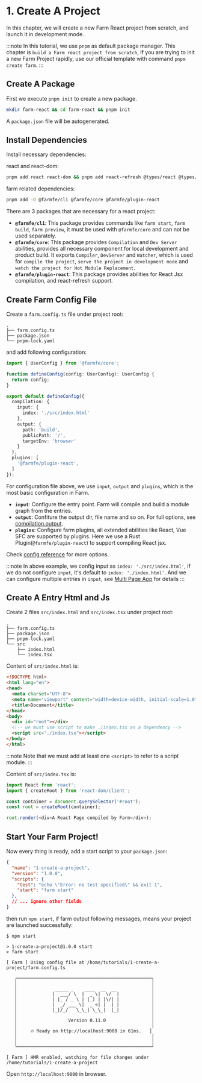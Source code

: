 # 1. Create A Project
In this chapter, we will create a new Farm React project from scratch, and launch it in development mode.

:::note
In this tutorial, we use `pnpm` as default package manager. This chapter is `build a Farm react project from scratch`, If you are trying to init a new Farm Project rapidly, use our official template with command `pnpm create farm`.
:::

## Create A Package
First we execute `pnpm init` to create a new package.

```bash
mkdir farm-react && cd farm-react && pnpm init
```

A `package.json` file will be autogenerated.

## Install Dependencies
Install necessary dependencies:

react and react-dom:
```bash
pnpm add react react-dom && pnpm add react-refresh @types/react @types/react-dom -D
```

farm related dependencies:
```bash
pnpm add -D @farmfe/cli @farmfe/core @farmfe/plugin-react
```
There are 3 packages that are necessary for a react project:
* **`@farmfe/cli`**: This package provides commands like `farm start`, `farm build`, `farm preview`, it must be used with `@farmfe/core` and can not be used separately.
* **`@farmfe/core`**: This package provides `Compilation` and `Dev Server` abilities, provides all necessary component for local development and product build. It exports `Compiler`, `DevServer` and `Watcher`, which is used for `compile the project`, `serve the project in development mode` and `watch the project for Hot Module Replacement`.
* **`@farmfe/plugin-react`**: This package provides abilities for React Jsx compilation, and react-refresh support.

## Create Farm Config File
Create a `farm.config.ts` file under project root:
```text {2}
.
├── farm.config.ts
├── package.json
└── pnpm-lock.yaml
```
and add following configuration:
```ts
import { UserConfig } from '@farmfe/core';

function defineConfig(config: UserConfig): UserConfig {
  return config;
}

export default defineConfig({
  compilation: {
    input: {
      index: './src/index.html'
    },
    output: {
      path: 'build',
      publicPath: '/',
      targetEnv: 'browser'
    }
  },
  plugins: [
    '@farmfe/plugin-react',
  ]
});
```
For configuration file above, we use `input`, `output` and `plugins`, which is the most basic configuration in Farm.
* **`input`**: Configure the entry point. Farm will compile and build a module graph from the entries.
* **`output`**: Confiture the output dir, file name and so on. For full options, see [compilation.output](/docs/config/farm-config#output).
* **`plugins`**: Configure farm plugins, all extended abilities like React, Vue SFC are supported by plugins. Here we use a Rust Plugin(`@farmfe/plugin-react`) to support compiling React jsx.

Check [config reference](/docs/config/farm-config) for more options.

:::note
In above example, we config input as `index: './src/index.html'`, if we do not configure `input`, it's default to `index: './index.html'`. And we can configure multiple entries in `input`, see [Multi Page App](/docs/features/html#multi-page-app) for details
:::

## Create A Entry Html and Js
Create 2 files `src/index.html` and `src/index.tsx` under project root:
```text {5-7}
.
├── farm.config.ts
├── package.json
├── pnpm-lock.yaml
└── src
    ├── index.html
    └── index.tsx
```
Content of `src/index.html` is:
```html
<!DOCTYPE html>
<html lang="en">
<head>
  <meta charset="UTF-8">
  <meta name="viewport" content="width=device-width, initial-scale=1.0">
  <title>Document</title>
</head>
<body>
  <div id="root"></div>
  <!-- we must use script to make ./index.tsx as a dependency -->
  <script src="./index.tsx"></script>
</body>
</html>
```
:::note
Note that we must add at least one `<script>` to refer to a script module.
:::

Content of `src/index.tsx` is:
```ts title="src/index.tsx"
import React from 'react';
import { createRoot } from 'react-dom/client';

const container = document.querySelector('#root');
const root = createRoot(container);

root.render(<div>A React Page compiled by Farm</div>);
```

## Start Your Farm Project!
Now every thing is ready, add a start script to your `package.json`:
```json title="package.json" {6}
{
  "name": "1-create-a-project",
  "version": "1.0.0",
  "scripts": {
    "test": "echo \"Error: no test specified\" && exit 1",
    "start": "farm start"
  },
  // ... ignore other fields 
}
```

then run `npm start`, if farm output following messages, means your project are launched successfully:
```text
$ npm start

> 1-create-a-project@1.0.0 start
> farm start

[ Farm ] Using config file at /home/tutorials/1-create-a-project/farm.config.ts

   ╭──────────────────────────────────────────────────╮
   │                                                  │
   │              _____ _    ____  __  __             │
   │             |  ___/ \  |  _ \|  \/  |            │
   │             | |_ / _ \ | |_) | |\/| |            │
   │             |  _/ ___ \|  _ <| |  | |            │
   │             |_|/_/   \_\_| \_\_|  |_|            │
   │                                                  │
   │                   Version 0.11.0                 │
   │                                                  │
   │     🔥 Ready on http://localhost:9000 in 61ms.   │
   │                                                  │
   │                                                  │
   ╰──────────────────────────────────────────────────╯

[ Farm ] HMR enabled, watching for file changes under /home/tutorials/1-create-a-project
```

Open `http://localhost:9000` in browser.